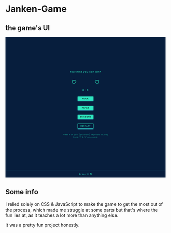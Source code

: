 # Janken-Game

## the game's UI

![gameUI](./gameUI.png)

## Some info

I relied solely on CSS & JavaScript to make the game to get the most out of the process, which made me struggle at some parts but that's where the fun lies at, as it teaches a lot more than anything else.

It was a pretty fun project honestly.
